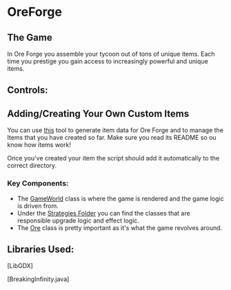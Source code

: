# OreForge

## The Game 
In Ore Forge you assemble your tycoon out of tons of unique items. Each time you prestige you gain access to increasingly
powerful and unique items. 

## Controls:

## Adding/Creating Your Own Custom Items
You can use [this](https://github.com/NathanUlmen/OreForge-Item-Json-Generator) tool to generate item data for Ore Forge and to manage the Items that you have created so far. Make sure you read its README so ou know how items
work!

Once you've created your item the script should add it automatically to the correct directory. 
### Key Components:
* The [GameWorld](https://github.com/NathanUlmen/OreForge/blob/main/core/src/main/java/ore/forge/Screens/GameWorld.java) class is where the game is rendered and the game logic is driven from.
* Under the [Strategies Folder](https://github.com/NathanUlmen/OreForge/tree/main/core/src/main/java/ore/forge/Strategies) you can find the classes that are responsible upgrade logic and effect logic.
* The [Ore](https://github.com/NathanUlmen/OreForge/blob/main/core/src/main/java/ore/forge/Ore.java) class is pretty important as it's what the game revolves around.



## Libraries Used:
[LibGDX]

[BreakingInfinity.java]
